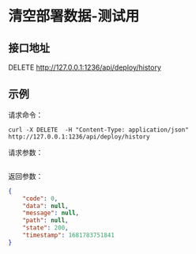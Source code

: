 # 清空部署数据-测试用


## 接口地址

DELETE http://127.0.0.1:1236/api/deploy/history

## 示例

请求命令：

```console
curl -X DELETE  -H "Content-Type: application/json" http://127.0.0.1:1236/api/deploy/history
```

请求参数：

```json

```

返回参数：

```json
{
    "code": 0,
    "data": null,
    "message": null,
    "path": null,
    "state": 200,
    "timestamp": 1681783751841
}
```
